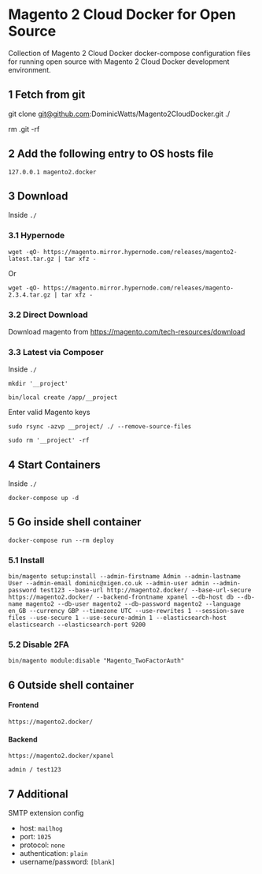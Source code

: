 # Magento 2 Cloud Docker for Open Source

Collection of Magento 2 Cloud Docker docker-compose configuration files for running open source with Magento 2 Cloud Docker development environment.

## 1 Fetch from git

git clone git@github.com:DominicWatts/Magento2CloudDocker.git ./

rm .git -rf

## 2 Add the following entry to OS hosts file

    127.0.0.1 magento2.docker

## 3 Download

Inside `./`

### 3.1 Hypernode

    wget -qO- https://magento.mirror.hypernode.com/releases/magento2-latest.tar.gz | tar xfz -

Or

    wget -qO- https://magento.mirror.hypernode.com/releases/magento-2.3.4.tar.gz | tar xfz -

### 3.2 Direct Download
 
Download magento from https://magento.com/tech-resources/download

### 3.3 Latest via Composer

Inside `./`

    mkdir '__project'
    
    bin/local create /app/__project
 
Enter valid Magento keys

    sudo rsync -azvp __project/ ./ --remove-source-files
    
    sudo rm '__project' -rf

## 4 Start Containers

Inside `./`

    docker-compose up -d

## 5 Go inside shell container

    docker-compose run --rm deploy

### 5.1 Install

    bin/magento setup:install --admin-firstname Admin --admin-lastname User --admin-email dominic@xigen.co.uk --admin-user admin --admin-password test123 --base-url http://magento2.docker/ --base-url-secure https://magento2.docker/ --backend-frontname xpanel --db-host db --db-name magento2 --db-user magento2 --db-password magento2 --language en_GB --currency GBP --timezone UTC --use-rewrites 1 --session-save files --use-secure 1 --use-secure-admin 1 --elasticsearch-host elasticsearch --elasticsearch-port 9200

### 5.2 Disable 2FA

    bin/magento module:disable "Magento_TwoFactorAuth"

## 6 Outside shell container

#### Frontend

    https://magento2.docker/

#### Backend

    https://magento2.docker/xpanel

    admin / test123

## 7 Additional

SMTP extension config

  - host: `mailhog`
  - port: `1025`
  - protocol: `none`
  - authentication: `plain`
  - username/password: `[blank]`
